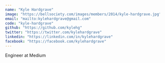 ```yaml
---
name: "Kyle Hardgrave"
image: "https://bellsociety.com/images/members/2014/kyle-hardgrave.jpg"
email: "mailto:kylehardgrave@gmail.com"
code: "kyle-hardgrave"
github: "https://github.com/kylehg"
twitter: "https://twitter.com/kylehardgrave"
linkedin: "https://linkedin.com/in/kylehardgrave"
facebook: "https://facebook.com/kylehardgrave"
---
```

Engineer at Medium